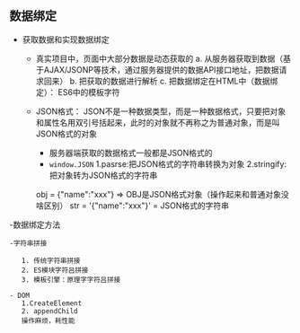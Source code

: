 ## 数据绑定

- 获取数据和实现数据绑定

  + 真实项目中，页面中大部分数据是动态获取的
    a. 从服务器获取到数据（基于AJAX/JSONP等技术，通过服务器提供的数据API接口地址，把数据请求回来）
    b. 把获取的数据进行解析
    c. 把数据绑定在HTML中（数据绑定）： ES6中的模板字符

  + JSON格式： JSON不是一种数据类型，而是一种数据格式，只要把对象和属性名用双引号括起来，此时的对象就不再称之为普通对象，而是叫JSON格式的对象

     - 服务器端获取的数据格式一般都是JSON格式的
     - `window.JSON`
        1.pasrse:把JSON格式的字符串转换为对象
        2.stringify: 把对象转为JSON格式的字符串

     obj = {"name":"xxx"} => OBJ是JSON格式对象（操作起来和普通对象没啥区别）
     str = '{"name":"xxx"}' = JSON格式的字符串


-数据绑定方法

    -字符串拼接

       1. 传统字符串拼接
       2. ES模块字符吕拼接
       3. 模板引擎：原理字字符吕拼接

    - DOM
       1.CreateElement
       2. appendChild
       操作麻烦，耗性能


